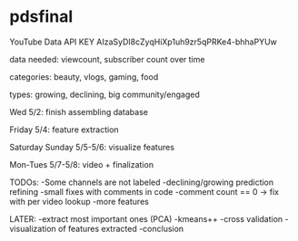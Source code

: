 # pdsfinal

YouTube Data API KEY
AIzaSyDI8cZyqHiXp1uh9zr5qPRKe4-bhhaPYUw


data needed: viewcount, subscriber count over time

categories: beauty, vlogs, gaming, food

types: growing, declining, big community/engaged 

Wed 5/2: finish assembling database

Friday 5/4: feature extraction

Saturday Sunday 5/5-5/6: visualize features

Mon-Tues 5/7-5/8: video + finalization

TODOs:
-Some channels are not labeled
-declining/growing prediction refining
-small fixes with comments in code
-comment count == 0 -> fix with per video lookup
-more features

LATER:
-extract most important ones (PCA)
-kmeans++
-cross validation
-visualization of features extracted
-conclusion
